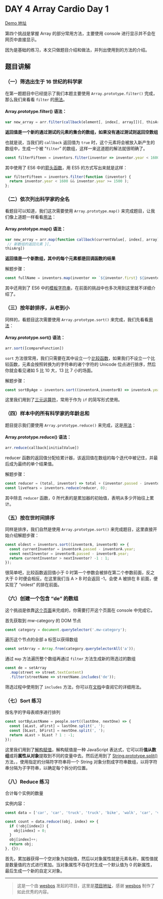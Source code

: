 # DAY 4 Array Cardio Day 1
[Demo 地址](https://lab.lebenito.net/javascript30/04%20-%20Array%20Cardio%20Day%201/)

第四个挑战是掌握 Array 的部分常用方法，主要使用 console 进行显示并不会在网页中直接显示。

因为是基础的练习，本文只做题目介绍和做法，并列出使用到的方法的介绍。

## 题目讲解

### （一）筛选出生于 16 世纪的科学家

在第一题题目中已经提示了我们本题主要使用 `Array.prototype.filter()` 完成，那么我们来看看 `filter` 的[用法](https://developer.mozilla.org/zh-CN/docs/Web/JavaScript/Reference/Global_Objects/Array/filter)。

#### Array.prototype.filter() 语法：

```javascript
var new_array = arr.filter(callback(element[, index[, array]])[, thisArg])
```

**返回值是一个新的通过测试的元素的集合的数组，如果没有通过测试则返回空数组**

也就是说，当我们的 `callback` 返回值为 `true` 时，这个元素将会被放入新产生的数组中，生成一个被 “`filter`” 的数组，这样一来这道题的解法就很明确了。

```javascript
const filterFifteen = inventors.filter(inventor => inventor.year < 1600 && inventor.year >= 1500 );
```

其中使用了 ES6 中的[箭头函数](https://developer.mozilla.org/zh-CN/docs/Web/JavaScript/Reference/Functions/Arrow_functions)，用 ES5 的方式写出来就是这样：

```javascript
var filterFifteen = inventors.filter(function (inventor) {
  return inventor.year < 1600 && inventor.year >= 1500 );
};
```

### （二）依次列出科学家的全名

看题目可以知道，我们这次需要使用 `Array.prototype.map()` 来完成题目，让我们像上道题一样看看[用法](https://developer.mozilla.org/zh-CN/docs/Web/JavaScript/Reference/Global_Objects/Array/map)：

#### Array.prototype.map() 语法：

```javascript
var new_array = arr.map(function callback(currentValue[, index[, array]]) {
 // 新数组的返回元素 }[, 
thisArg])
```

**返回值是一个新数组，其中的每个元素都是回调函数的结果**

解题步骤：

```javascript
const fullName = inventors.map(inventor => `${inventor.first} ${inventor.last}`);
```

其中还用到了 ES6 中的[模板字符串](https://developer.mozilla.org/zh-CN/docs/Web/JavaScript/Reference/template_strings)，在前面的挑战中也多次用到这里就不详细介绍了。

### （三）按年龄排序，从老到小

同样的，看题目这次需要使用 `Array.prototype.sort()` 来完成，我们先看看[用法](https://developer.mozilla.org/zh-CN/docs/Web/JavaScript/Reference/Global_Objects/Array/sort)：

#### Array.prototype.sort() 语法：

```javascript
arr.sort([compareFunction])
```

`sort` 方法很常用，我们只需要在其中设立一个[比较函数](https://developer.mozilla.org/zh-CN/docs/Web/JavaScript/Reference/Global_Objects/Array/sort#Description)，如果我们不设立一个比较函数，元素会按照转换为的字符串的诸个字符的 Unicode 位点进行排序，然后你就会看见诸如 5 比 10 大，13 比 7 小的场面。

解题步骤：

```javascript
const sortByAge = inventors.sort((inventorA,inventorB) => inventorA.year > inventorB.year? 1 : -1);
```

这里我们用到了[三元运算符](https://developer.mozilla.org/zh-CN/docs/Web/JavaScript/Reference/Operators/Conditional_Operator)，常用于作为 `if` 的简写形式使用。

### （四）样本中的所有科学家的年龄总和

题目提示我们要使用 `Array.prototype.reduce()` 来完成，这是[用法](https://developer.mozilla.org/zh-CN/docs/Web/JavaScript/Reference/Global_Objects/Array/Reduce)：

#### Array.prototype.reduce() 语法：

```javascript
arr.reduce(callback[initialValue])
```

reducer 函数的返回值分配给累计器，该返回值在数组的每个迭代中被记住，并最后成为最终的单个结果值。

解题步骤：

```javascript
const reducer = (total, inventor) => total + (inventor.passed - inventor.year);
const liveYears = inventors.reduce(reducer, 0);
```

其中除去 `reducer` 函数，0 所代表的是累加器的初始值，表明从多少开始往上累计。

### （五）按在世时间排序

同样是排序，我们自然是使用 `Array.prototype.sort()` 来完成题目，这里直接开始介绍解题步骤：

```javascript
const oldest = inventors.sort((inventorA, inventorB) => {
  const currentInventor = inventorA.passed - inventorA.year;
  const nextInventor = inventorB.passed - inventorB.year;
  return currentInventor > nextInventor? -1 : 1;
});
```

很简单吧，比较函数返回值小于 0 时第一个参数会被排在第二个参数前面，反之大于 0 时便会相反。在这里我们当 A > B 时会返回 -1，会使 A 被排在 B 前面，便实现了 “oldest” 的排在前面。

### （六）创建一个包含 “de” 的数组

这个挑战是依靠[这个页面](https://en.wikipedia.org/wiki/Category:Boulevards_in_Paris)来完成的，你需要打开这个页面在 console 中完成它。

首先获取到 mw-category 的 DOM 节点

```javascript
const category = document.querySelector('.mw-category');
```

遍历这个节点的全部 a 标签以获得数组

```javascript
const setArray = Array.from(category.querySelectorAll('a'));
```

通过 `map` 方法遍历整个数组再通过 `filter` 方法生成新的筛选过的数组

```javascript
const de = setArray
  .map(street => street.textContent)
  .filter(streetName => streetName.includes('de'));
```

筛选过程中使用到了 `includes` 方法，你可以在[文档](https://developer.mozilla.org/zh-CN/docs/Web/JavaScript/Reference/Global_Objects/Array/includes)中查阅它的详细用法。

### （七）Sort 练习

按名字的字母表顺序进行排列

```javascript
const sortByLastName = people.sort((lastOne, nextOne) => {
  const [aLast, aFirst] = lastOne.split(', ');
  const [bLast, bFirst] = nextOne.split(', ');
  return aLast > bLast ? 1 : -1;
});
```
这里我们用到了[解构赋值](https://developer.mozilla.org/zh-CN/docs/Web/JavaScript/Reference/Operators/Destructuring_assignment)，解构赋值是一种 JavaScript 表达式，它可以将**值从数组**或将**属性从对象**提取到不同的变量中去。然后还用到了 [String.prototype.split()](https://developer.mozilla.org/zh-CN/docs/Web/JavaScript/Reference/Global_Objects/String/split) 方法，，使用指定的分隔符字符串将一个 String 对象分割成字符串数组，以将字符串分隔为子字符串，以确定每个拆分的位置。

### （八）Reduce 练习

合计每个实例的数量

实例内容：

```javascript
const data = ['car', 'car', 'truck', 'truck', 'bike', 'walk', 'car', 'van', 'bike', 'walk', 'car', 'van', 'car', 'truck' ];
```

```javascript
const count = data.reduce((obj, index) => {
  if (!obj[index]) {
    obj[index] = 0;
  }
  obj[index]++;
  return obj;
}, {});
```

首先，累加器获得一个空对象为初始值，然后以对象属性就是元素名称，属性值就是数量值的方式进行累加。当对象属性不存在时生成一个默认值为 0 的新属性，最后生成一个新的自定义对象。

----
>这是一个由 [wesbos](https://github.com/wesbos) 发起的项目，这里是[项目地址](https://github.com/wesbos/JavaScript30)，感谢 [wesbos](https://github.com/wesbos) 制作了如此优秀的内容。